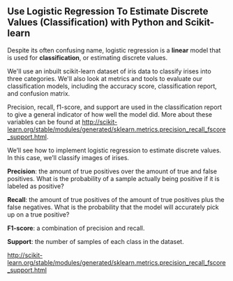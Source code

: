 ## Use Logistic Regression To Estimate Discrete Values (Classification) with Python and Scikit-learn

Despite its often confusing name, logistic regression is a **linear** model that is used for **classification**, or estimating discrete values.

We'll use an inbuilt scikit-learn dataset of iris data to classify irises into three categories. We'll also look at metrics and tools to evaluate our classification models, including the accuracy score, classification report, and confusion matrix.

Precision, recall, f1-score, and support are used in the classification report to give a general indicator of how well the model did. More about these variables can be found at http://scikit-learn.org/stable/modules/generated/sklearn.metrics.precision_recall_fscore_support.html.

We’ll see how to implement logistic regression to estimate discrete values. In this case, we’ll classify images of irises.

**Precision**: the amount of true positives over the amount of true and false positives. What is the probability of a sample actually being positive if it is labeled as positive?

**Recall**: the amount of true positives of the amount of true positives plus the false negatives. What is the probability that the model will accurately pick up on a true positive?

**F1-score**: a combination of precision and recall.

**Support**: the number of samples of each class in the dataset.

http://scikit-learn.org/stable/modules/generated/sklearn.metrics.precision_recall_fscore_support.html